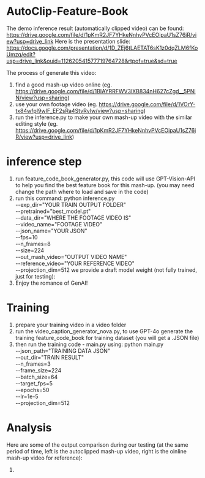 # AutoClip-Feature-Book

The demo inference result (automatically clipped video) can be found:
https://drive.google.com/file/d/1pKmR2JF7YHkeNnhvPVcEOipaU1sZ76jR/view?usp=drive_link
Here is the presentation slide:
https://docs.google.com/presentation/d/1D_ZEj6tLAETAT6sK1z0dqZLM6fKoUmzq/edit?usp=drive_link&ouid=112620541577719764728&rtpof=true&sd=true



The process of generate this video:
1. find a good mash-up video online (eg. https://drive.google.com/file/d/1BIAYRRFWV3lXB834nH627cZgd__5PNlN/view?usp=sharing)
2. use your own footage video (eg. https://drive.google.com/file/d/1VOrY-tx84wfpl9wIF_EF2sRa4StvRvIw/view?usp=sharing)
3. run the inference.py to make your own mash-up video with the similar editing style (eg. https://drive.google.com/file/d/1pKmR2JF7YHkeNnhvPVcEOipaU1sZ76jR/view?usp=drive_link)

# inference step
1. run feature_code_book_generator.py, this code will use GPT-Vision-API to help you find the best feature book for this mash-up. (you may need change the path where to load and save in the code)
2. run this command:
python inference.py \
    --exp_dir="YOUR TRAIN OUTPUT FOLDER" \
    --pretrained="best_model.pt" \
    --data_dir="WHERE THE FOOTAGE VIDEO IS" \
    --video_name="FOOTAGE VIDEO" \
    --json_name="YOUR JSON" \
    --fps=10 \
    --n_frames=8 \
    --size=224 \
    --out_mash_video="OUTPUT VIDEO NAME" \
    --reference_video="YOUR REFERENCE VIDEO" \
    --projection_dim=512
we provide a draft model weight (not fully trained, just for testing):
3. Enjoy the romance of GenAI!

# Training
1. prepare your training video in a video folder
2. run the video_caption_generator_nova.py, to use GPT-4o generate the training feature_code_book for training dataset (you will get a .JSON file)
3. then run the training code - main.py using:
 python main.py \
 --json_path="TRAINING DATA JSON"\
 --out_dir="TRAIN RESULT" \
 --n_frames=3 \
 --frame_size=224 \
 --batch_size=64 \
 --target_fps=5 \
 --epochs=50 \
 --lr=1e-5 \
 --projection_dim=512
   
# Analysis
Here are some of the output comparison during our testing (at the same period of time, left is the autoclipped mash-up video, right is the oinline mash-up video for reference):

1. 
